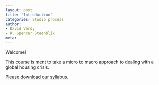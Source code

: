 ```yaml
---
layout: post
title: "Introduction"
categories: Studio process
author:
- David Vardy
- R. Spencer Steenblik
meta:
---
```


Welcome!

This course is ment to take a micro to macro approach to dealing with a global housing crisis.

[Please download our syllabus. ](https://github.com/KeanMGC/2021fall3yr-studio/raw/master/assets/2021w_fa_arch3105studio_syllabus.pdf)


